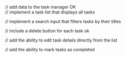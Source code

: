 // add data to the task manager OK  
 // implement a task list that displays all tasks

// implement a search input that filters tasks by their titles

// include a delete button for each task ok

// add the ability to edit task details directly from the list

// add the ability to mark tasks as completed
